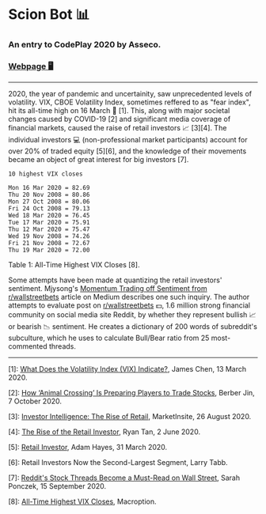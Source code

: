# Scion Bot 📊
### An entry to CodePlay 2020 by Asseco.

### [Webpage 🖥](https://www.3ify.io/codeplay)

---

2020, the year of pandemic and uncertainity, saw unprecedented levels of volatility. VIX, CBOE Volatility Index, sometimes reffered to as "fear index", hit its all-time high on 16 March 💸 [1]. This, along with major societal changes caused by COVID-19 [2] and significant media coverage of financial markets, caused the raise of retail investors 📈 [3][4]. The individual investors 💻 (non-professional market participants) account for over 20% of traded equity [5][6], and the knowledge of their movements became an object of great interest for big investors [7].

```
10 highest VIX closes

Mon 16 Mar 2020 = 82.69
Thu 20 Nov 2008 = 80.86
Mon 27 Oct 2008 = 80.06
Fri 24 Oct 2008 = 79.13
Wed 18 Mar 2020 = 76.45
Tue 17 Mar 2020 = 75.91
Thu 12 Mar 2020 = 75.47
Wed 19 Nov 2008 = 74.26
Fri 21 Nov 2008 = 72.67
Thu 19 Mar 2020 = 72.00
```
Table 1: All-Time Highest VIX Closes [8].

Some attempts have been made at quantizing the retail investors' sentiment. Mjysong's [Momentum Trading off Sentiment from r/wallstreetbets](https://medium.com/@mjysong/momentum-trading-off-sentiment-from-r-wallstreetbets-149c19c7538d) article on Medium describes one such inquiry. The author attempts to evaluate post on [r/wallstreetbets](https://www.reddit.com/r/wallstreetbets/) 💵, 1.6 million strong financial community on social media site Reddit, by whether they represent bullish 📈 or bearish 📉 sentiment. He creates a dictionary of 200 words of subreddit's subculture, which he uses to calculate Bull/Bear ratio from 25 most-commented threads.

---

[1]: [What Does the Volatility Index (VIX) Indicate?](https://www.investopedia.com/news/what-does-volatility-index-vix-indicate/), James Chen, 13 March 2020.

[2]: [How ‘Animal Crossing’ Is Preparing Players to Trade Stocks](https://www.bloomberg.com/news/articles/2020-10-07/stock-market-how-nintendo-game-animal-crossing-prepares-players-to-trade), Berber Jin, 7 October 2020.

[3]: [Investor Intelligence: The Rise of Retail](https://www.nasdaq.com/articles/investor-intelligence%3A-the-rise-of-retail-2020-08-26), MarketInsite, 26 August 2020.

[4]: [The Rise of the Retail Investor](https://medium.com/@ryantanby1/the-rise-of-the-retail-investor-d4bd93e52bf2), Ryan Tan, 2 June 2020.

[5]: [Retail Investor](https://www.investopedia.com/terms/r/retailinvestor.asp), Adam Hayes, 31 March 2020.

[6]: Retail Investors Now the Second-Largest Segment, Larry Tabb.

[7]: [Reddit's Stock Threads Become a Must-Read on Wall Street](https://www.bloomberg.com/news/articles/2020-09-15/big-investors-are-dying-to-know-what-the-little-guys-are-doing), Sarah Ponczek, 15 September 2020.

[8]: [All-Time Highest VIX Closes](https://www.macroption.com/vix-all-time-high/), Macroption.
